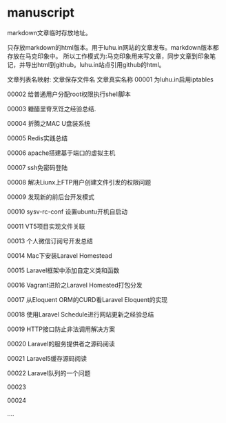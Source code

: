 # manuscript
markdown文章临时存放地址。

只存放markdown的html版本。用于luhu.in网站的文章发布。markdown版本都存放在马克印象中。
所以工作模式为:马克印象用来写文章，同步文章到印象笔记，并导出html到github。luhu.in站点引用github的html。


文章列表名映射:
文章保存文件名   文章真实名称
00001          为luhu.in启用iptables

00002     	   给普通用户分配root权限执行shell脚本

00003          糖醋里脊烹饪之经验总结.

00004          折腾之MAC U盘装系统

00005          Redis实践总结

00006          apache搭建基于端口的虚拟主机

00007          ssh免密码登陆

00008          解决Liunx上FTP用户创建文件引发的权限问题

00009          发现新的前后台开发模式

00010          sysv-rc-conf 设置ubuntu开机自启动

00011          VT5项目实现文件关联

00013          个人微信订阅号开发总结

00014          Mac下安装Laravel Homestead

00015          Laravel框架中添加自定义类和函数

00016          Vagrant进阶之Laravel Homested打包分发

00017          从Eloquent ORM的CURD看Laravel Eloquent的实现
 
00018          使用Laravel Schedule进行网站更新之经验总结

00019          HTTP接口防止非法调用解决方案


00020          Laravel的服务提供者之源码阅读


00021          Laravel5缓存源码阅读


00022         Laravel队列的一个问题

00023

00024

....
